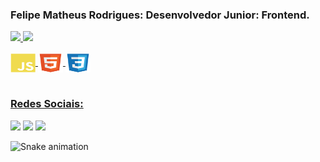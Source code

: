 ### Felipe Matheus Rodrigues: Desenvolvedor Junior: Frontend.

<div>
    <a href="https://github.com/matheusrodrigue-s">
    <img height="180em" src="https://github-readme-stats.vercel.app/api?username=matheusrodrigue-s&show_icons=true&theme=radical&include_all_commits=true&count_private=true"/>
    <img height="180em" src="https://github-readme-stats.vercel.app/api/top-langs/?username=matheusrodrigue-s&layout=compact&langs_count=6&theme=radical"/>
 </div>
 
 <div style="display: inline_block"><br>
   <img align="center" alt="Js" height="30" width="40" src="https://raw.githubusercontent.com/devicons/devicon/master/icons/javascript/javascript-plain.svg">
   <img align="center" alt="HTML" height="30" width="40" src="https://raw.githubusercontent.com/devicons/devicon/master/icons/html5/html5-original.svg">
   <img align="center" alt="CSS" height="30" width="40" src="https://raw.githubusercontent.com/devicons/devicon/master/icons/css3/css3-original.svg">
 </div>
  
  <br>
  
   ### Redes Sociais:
  
 <div> 
   <a href="https://instagram.com/rodg019" target="_blank"><img src="https://img.shields.io/badge/-Instagram-%23E4405F?style=for-the-badge&logo=instagram&logoColor=white" target="_blank"></a>
   <a href = "mailto:felipematheusrodg@gmail.com"><img src="https://img.shields.io/badge/-Gmail-%23333?style=for-the-badge&logo=gmail&logoColor=white" target="_blank"></a>
   <a href="https://www.linkedin.com/in/matheusrodrigue-s/" target="_blank"><img src="https://img.shields.io/badge/-LinkedIn-%230077B5?style=for-the-badge&logo=linkedin&logoColor=white" target="_blank"></a> 
  
   ![Snake animation](https://github.com/matheusrodrigue-s/matheusrodrigue-s/blob/output/github-contribution-grid-snake.svg)
 
 </div>
